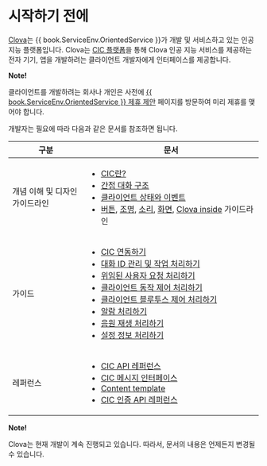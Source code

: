 # 시작하기 전에

<a target="_blank" href="https://clova.ai">Clova</a>는 {{ book.ServiceEnv.OrientedService }}가 개발 및 서비스하고 있는 인공지능 플랫폼입니다. Clova는 [CIC 플랫폼](/Develop/CIC_Overview.md#WhatisCIC)을 통해 Clova 인공 지능 서비스를 제공하는 전자 기기, 앱을 개발하려는 클라이언트 개발자에게 인터페이스를 제공합니다.

<div class="note">
  <p><strong>Note!</strong></p>
  <p>클라이언트를 개발하려는 회사나 개인은 사전에 <a target="_blank" href="{{ book.ServiceEnv.ProposalRegisterURI }}">{{ book.ServiceEnv.OrientedService }} 제휴 제안</a> 페이지를 방문하여 미리 제휴를 맺어야 합니다.</p>
</div>

개발자는 필요에 따라 다음과 같은 문서를 참조하면 됩니다.

<table>
  <thead>
    <tr>
      <th width="30%">구분</th>
      <th width="70%">문서</th>
    </tr>
  </thead>
  <tbody>
    <tr>
      <td>개념 이해 및 디자인 가이드라인</td>
      <td>
        <ul>
          <li><a href="/Develop/CIC_Overview.md#WhatisCIC">CIC란?</a></li>
          <li><a href="/Develop/CIC_Overview.md#IndirectDialogue">간접 대화 구조</a></li>
          <li><a href="/Design/Client_State_And_Event.md">클라이언트 상태와 이벤트</a></li>
          <li><a href="/Design/Button.md">버튼</a>, <a href="/Design/Light.md">조명</a>, <a href="/Design/Audio.md">소리</a>, <a href="/Design/Screen.md">화면</a>, <a href="/Design/Clova_Inside.md">Clova inside</a> 가이드라인</li>
        </ul>
      </td>
    </tr>
    <tr>
      <td>가이드</td>
      <td>
        <ul>
          <li><a href="/Develop/Guides/Interact_with_CIC.md">CIC 연동하기</a></li>
          <li><a href="/Develop/Guides/ImplementClientFeatures/Manage_Dialogue_ID_And_Handle_Tasks.md">대화 ID 관리 및 작업 처리하기</a></li>
          <li><a href="/Develop/Guides/ImplementClientFeatures/Handle_Delegation.md">위임된 사용자 요청 처리하기</a></li>
          <li><a href="/Develop/Guides/ImplementClientFeatures/Handle_Device_Control.md">클라이언트 동작 제어 처리하기</a></li>
          <li><a href="/Develop/Guides/ImplementClientFeatures/Handle_Bluetooth_Control.md">클라이언트 블루투스 제어 처리하기</a></li>
          <li><a href="/Develop/Guides/ImplementClientFeatures/Handle_Alerts.md">알람 처리하기</a></li>
          <li><a href="/Develop/Guides/ImplementClientFeatures/Handle_Audio_Playback.md">음원 재생 처리하기</a></li>
          <li><a href="/Develop/Guides/ImplementClientFeatures/Handle_Settings.md">설정 정보 처리하기</a></li>
        </ul>
      </td>
    </tr>
    <tr>
      <td>레퍼런스</td>
      <td>
        <ul>
          <li><a href="/Develop/References/CIC_API.md">CIC API 레퍼런스</a></li>
          <li><a href="/Develop/References/CIC_API.md#CICInterface">CIC 메시지 인터페이스</a></li>
          <li><a href="/Develop/References/Content_Templates.md">Content template</a></li>
          <li><a href="/Develop/References/Clova_Auth_API.md">CIC 인증 API 레퍼런스</a></li>
        </ul>
      </td>
    </tr>
  </tbody>
</table>


<div class="note">
  <p><strong>Note!</strong></p>
  <p>Clova는 현재 개발이 계속 진행되고 있습니다. 따라서, 문서의 내용은 언제든지 변경될 수 있습니다.</p>
</div>
